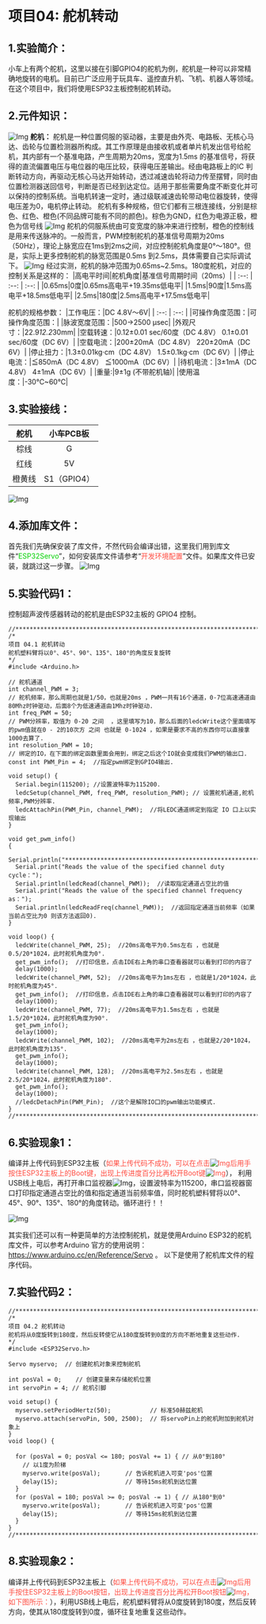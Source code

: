 # 项目04: 舵机转动

## 1.实验简介：
小车上有两个舵机，这里以接在引脚GPIO4的舵机为例，舵机是一种可以非常精确地旋转的电机。目前已广泛应用于玩具车、遥控直升机、飞机、机器人等领域。在这个项目中，我们将使用ESP32主板控制舵机转动。
## 2.元件知识：
![Img](/media/img-20230330095339.png)
**舵机：** 舵机是一种位置伺服的驱动器，主要是由外壳、电路板、无核心马达、齿轮与位置检测器所构成。其工作原理是由接收机或者单片机发出信号给舵机，其内部有一个基准电路，产生周期为20ms，宽度为1.5ms 的基准信号，将获得的直流偏置电压与电位器的电压比较，获得电压差输出。经由电路板上的IC 判断转动方向，再驱动无核心马达开始转动，透过减速齿轮将动力传至摆臂，同时由位置检测器送回信号，判断是否已经到达定位。适用于那些需要角度不断变化并可以保持的控制系统。当电机转速一定时，通过级联减速齿轮带动电位器旋转，使得电压差为0，电机停止转动。
舵机有多种规格，但它们都有三根连接线，分别是棕色、红色、橙色(不同品牌可能有不同的颜色)。棕色为GND，红色为电源正极，橙色为信号线
![Img](/media/img-20230324190535.png)
舵机的伺服系统由可变宽度的脉冲来进行控制，橙色的控制线是用来传送脉冲的。一般而言，PWM控制舵机的基准信号周期为20ms（50Hz），理论上脉宽应在1ms到2ms之间，对应控制舵机角度是0°～180°。但是，实际上更多控制舵机的脉宽范围是0.5ms 到2.5ms，具体需要自己实际调试下。
![Img](/media/img-20230324190601.png)
经过实测，舵机的脉冲范围为0.65ms~2.5ms。180度舵机，对应的控制关系是这样的：
|高电平时间|舵机角度|基准信号周期时间（20ms）|
| :--: | :--: | :--: |
|0.65ms|0度|0.65ms高电平+19.35ms低电平|
|1.5ms|90度|1.5ms高电平+18.5ms低电平|
|2.5ms|180度|2.5ms高电平+17.5ms低电平|

舵机的规格参数：
|工作电压：|DC 4.8V〜6V|
| :--: | :--: |
|可操作角度范围：|可操作角度范围：|
|脉波宽度范围：|500→2500 μsec|
|外观尺寸：|22.9*12.2*30mm|
|空载转速：|0.12±0.01 sec/60度（DC 4.8V）  0.1±0.01 sec/60度（DC 6V）|
|空载电流：|200±20mA（DC 4.8V）  220±20mA（DC 6V）|
|停止扭力：|1.3±0.01kg·cm（DC 4.8V）  1.5±0.1kg·cm（DC 6V）|
|停止电流：|≦850mA（DC 4.8V）  ≦1000mA（DC 6V）|
|待机电流：|3±1mA（DC 4.8V）  4±1mA（DC 6V）|
|重量:|9±1g (不带舵机轴)|
|使用温度：|-30℃~60℃|

## 3.实验接线：
| 舵机 | 小车PCB板 |
| :--: | :--: |
| 棕线 | G |
| 红线 | 5V |
| 橙黄线 | S1（GPIO4） |
![Img](/media/img-20230508091835.png)

## 4.添加库文件：
首先我们先确保安装了库文件，不然代码会编译出错，这里我们用到库文件“<span style="color: rgb(0, 209, 0);">ESP32Servo</span>”，如何安装库文件请参考“<span style="color: rgb(255, 76, 65);">开发环境配置</span>”文件。如果库文件已安装，就跳过这一步骤。
![Img](/media/img-20230518101152.png)

## 5.实验代码1：
控制超声波传感器转动的舵机是由ESP32主板的 GPIO4 控制。

```
//*************************************************************************************
/*
项目 04.1 舵机转动
舵机塑料臂将以0°、45°、90°、135°、180°的角度反复旋转
*/
#include <Arduino.h> 

// 舵机通道 
int channel_PWM = 3;  
// 舵机频率，那么周期也就是1/50，也就是20ms ，PWM一共有16个通道，0-7位高速通道由80Mhz时钟驱动，后面8个为低速通道由1Mhz时钟驱动.
int freq_PWM = 50;   
// PWM分辨率，取值为 0-20 之间  ，这里填写为10，那么后面的ledcWrite这个里面填写的pwm值就在0 - 2的10次方 之间 也就是 0-1024 ，如果是要求不高的东西你可以直接拿1000去算了.
int resolution_PWM = 10;   
// 绑定的IO，在下面的绑定函数里面会用到，绑定之后这个IO就会变成我们PWM的输出口.
const int PWM_Pin = 4;  //指定pwm绑定到GPIO4输出.

void setup() {
  Serial.begin(115200); //设置波特率为115200.
  ledcSetup(channel_PWM, freq_PWM, resolution_PWM); // 设置舵机通道,舵机频率,PWM分辨率.
  ledcAttachPin(PWM_Pin, channel_PWM);  //将LEDC通道绑定到指定 IO 口上以实现输出
}

void get_pwm_info()
{
  Serial.println("*******************************************************************");
  Serial.print("Reads the value of the specified channel duty cycle：");
  Serial.println(ledcRead(channel_PWM));  //读取指定通道占空比的值
  Serial.print("Reads the value of the specified channel frequency as：");
  Serial.println(ledcReadFreq(channel_PWM));  //返回指定通道当前频率（如果当前占空比为0 则该方法返回0).
}

void loop() {
  ledcWrite(channel_PWM, 25);  //20ms高电平为0.5ms左右 ，也就是0.5/20*1024，此时舵机角度为0°.
  get_pwm_info();  //打印信息，点击IDE右上角的串口查看器就可以看到打印的内容了
  delay(1000);
  ledcWrite(channel_PWM, 52);  //20ms高电平为1ms左右 ，也就是1/20*1024，此时舵机角度为45°.
  get_pwm_info();  //打印信息，点击IDE右上角的串口查看器就可以看到打印的内容了
  delay(1000);
  ledcWrite(channel_PWM, 77);  //20ms高电平为1.5ms左右 ，也就是1.5/20*1024，此时舵机角度为90°.
  get_pwm_info();
  delay(1000);
  ledcWrite(channel_PWM, 102);  //20ms高电平为2ms左右 ，也就是2/20*1024，此时舵机角度为135°.
  get_pwm_info();
  delay(1000);
  ledcWrite(channel_PWM, 128);  //20ms高电平为2.5ms左右 ，也就是2.5/20*1024，此时舵机角度为180°.
  get_pwm_info();
  delay(1000);
  //ledcDetachPin(PWM_Pin);  //这个是解除IO口的pwm输出功能模式.
}
//*************************************************************************************
```
## 6.实验现象1：
编译并上传代码到ESP32主板（<span style="color: rgb(255, 76, 65);">如果上传代码不成功，可以在点击![Img](/media/img-20230330092521.png)后用手按住ESP32主板上的Boot键，出现上传进度百分比再松开Boot键![Img](/media/img-20230331144331.png)</span>）， 利用USB线上电后，再打开串口监视器![Img](/media/img-20230330103640.png)，设置波特率为115200，串口监视器窗口打印指定通道占空比的值和指定通道当前频率值，同时舵机塑料臂将以0°、45°、90°、135°、180°的角度转动。循环进行！！

![Img](/media/img-20230330103315.png)

其实我们还可以有一种更简单的方法控制舵机，就是使用Arduino ESP32的舵机库文件，可以参考Arduino 官方的使用说明：https://www.arduino.cc/en/Reference/Servo 。
以下是使用了舵机库文件的程序代码。

## 7.实验代码2：

```
//*************************************************************************************
/*
项目 04.2 舵机转动
舵机将从0度旋转到180度，然后反转使它从180度旋转到0度的方向不断地重复这些动作.
*/
#include <ESP32Servo.h>

Servo myservo;  // 创建舵机对象来控制舵机

int posVal = 0;    // 创建变量来存储舵机位置
int servoPin = 4; // 舵机引脚

void setup() {
  myservo.setPeriodHertz(50);           // 标准50赫兹舵机
  myservo.attach(servoPin, 500, 2500);  // 将servoPin上的舵机附加到舵机对象上
}
void loop() {

  for (posVal = 0; posVal <= 180; posVal += 1) { // 从0°到180°
    // 以1度为阶梯
    myservo.write(posVal);       // 告诉舵机进入可变'pos'位置
    delay(15);                   // 等待15ms舵机到达位置
  }
  for (posVal = 180; posVal >= 0; posVal -= 1) { // 从180°到0°
    myservo.write(posVal);       // 告诉舵机进入可变'pos'位置
    delay(15);                   // 等待15ms舵机到达位置
  }
}
//*************************************************************************************
```

## 8.实验现象2：
编译并上传代码到ESP32主板上（<span style="color: rgb(255, 76, 65);">如果上传代码不成功，可以在点击![Img](/media/img-20230330092521.png)后用手按住ESP32主板上的Boot按钮，出现上传进度百分比再松开Boot按钮![Img](/media/img-20230331144331.png)，如下图所示：</span>），利用USB线上电后，舵机塑料臂将从0度旋转到180度，然后反转方向，使其从180度旋转到0度，循环往复地重复这些动作。




